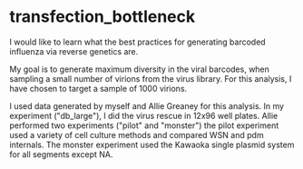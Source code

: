# transfection_bottleneck

I would like to learn what the best practices for generating barcoded influenza via reverse genetics are.

My goal is to generate maximum diversity in the viral barcodes, when sampling a small number of virions from the virus library. For this analysis, I have chosen to target a sample of 1000 virions.

I used data generated by myself and Allie Greaney for this analysis. In my experiment ("db_large"), I did the virus rescue in 12x96 well plates. Allie performed two experiments ("pilot" and "monster") the pilot experiment used a variety of cell culture methods and compared WSN and pdm internals. The monster experiment used the Kawaoka single plasmid system for all segments except NA.
